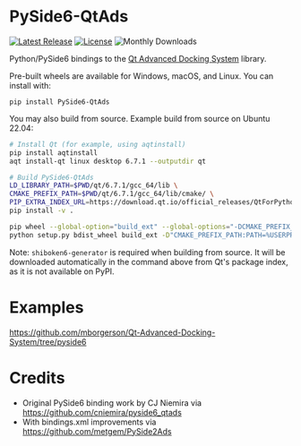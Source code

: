 # PySide6-QtAds
[![Latest Release](https://img.shields.io/pypi/v/Pyside6-QtAds.svg)](https://pypi.python.org/pypi/Pyside6-QtAds/)
[![License](https://img.shields.io/pypi/l/PySide6-QtAds)](https://github.com/mborgerson/pyside6_qtads/blob/main/LICENSE)
![Monthly Downloads](https://img.shields.io/pypi/dm/PySide6-QtAds)

Python/PySide6 bindings to the [Qt Advanced Docking System](https://github.com/githubuser0xFFFF/Qt-Advanced-Docking-System) library.

Pre-built wheels are available for Windows, macOS, and Linux. You can install with:

```
pip install PySide6-QtAds
```

You may also build from source. Example build from source on Ubuntu 22.04:

```bash
# Install Qt (for example, using aqtinstall)
pip install aqtinstall
aqt install-qt linux desktop 6.7.1 --outputdir qt

# Build PySide6-QtAds
LD_LIBRARY_PATH=$PWD/qt/6.7.1/gcc_64/lib \
CMAKE_PREFIX_PATH=$PWD/qt/6.7.1/gcc_64/lib/cmake/ \
PIP_EXTRA_INDEX_URL=https://download.qt.io/official_releases/QtForPython/ \
pip install -v .

pip wheel --global-option="build_ext" --global-options="-DCMAKE_PREFIX_PATH:PATH=%USERPROFILE%\dev\Qt\6.6.1"
python setup.py bdist_wheel build_ext -D"CMAKE_PREFIX_PATH:PATH=%USERPROFILE%/dev/Qt/6.6.1"

```

Note: `shiboken6-generator` is required when building from source. It will be downloaded automatically in the command above from Qt's package index, as it is not available on PyPI.

# Examples
https://github.com/mborgerson/Qt-Advanced-Docking-System/tree/pyside6

# Credits
- Original PySide6 binding work by CJ Niemira via https://github.com/cniemira/pyside6_qtads
- With bindings.xml improvements via https://github.com/metgem/PySide2Ads
